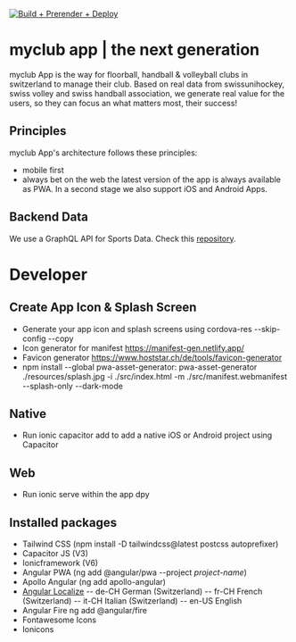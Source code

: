 [![Build + Prerender + Deploy](https://github.com/myclubapp/app/actions/workflows/main.yml/badge.svg)](https://github.com/myclubapp/app/actions/workflows/main.yml)

# myclub app | the next generation
myclub App is the way for floorball, handball & volleyball clubs in switzerland to manage their club. Based on real data from swissunihockey, swiss volley and swiss handball association, we generate real value for the users, so they can focus an what matters most, their success!

## Principles
myclub App's architecture follows these principles:
- mobile first
- always bet on the web
the latest version of the app is always available as PWA. In a second stage we also support iOS and Android Apps.

## Backend Data
We use a GraphQL API for Sports Data. Check this [repository](https://github.com/myclubapp/backend).

# Developer
## Create App Icon & Splash Screen
- Generate your app icon and splash screens using cordova-res --skip-config --copy
- Icon generator for manifest https://manifest-gen.netlify.app/
- Favicon generator https://www.hoststar.ch/de/tools/favicon-generator
- npm install --global pwa-asset-generator: pwa-asset-generator ./resources/splash.jpg -i ./src/index.html -m ./src/manifest.webmanifest --splash-only --dark-mode

## Native
- Run ionic capacitor add to add a native iOS or Android project using Capacitor

## Web
- Run ionic serve within the app dpy

## Installed packages
- Tailwind CSS (npm install -D tailwindcss@latest postcss autoprefixer)
- Capacitor JS (V3)
- Ionicframework (V6)
- Angular PWA (ng add @angular/pwa --project _project-name_)
- Apollo Angular (ng add apollo-angular)
- [Angular Localize](https://angular.io/guide/i18n-common-locale-id) 
-- de-CH 	German (Switzerland)
-- fr-CH 	French (Switzerland)
-- it-CH    Italian (Switzerland)
-- en-US    English
- Angular Fire ng add @angular/fire
- Fontawesome Icons
- Ionicons
